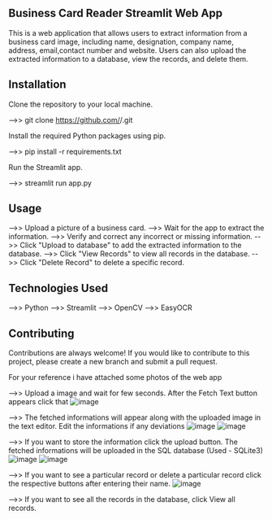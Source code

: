 ## Business Card Reader Streamlit Web App

This is a web application that allows users to extract information from a business card image, including name, designation, company name, address, email,contact number
and website.
Users can also upload the extracted information to a database, view the records, and delete them.

## Installation
Clone the repository to your local machine.

-->> git clone https://github.com/<username>/<repository>.git

Install the required Python packages using pip.

-->> pip install -r requirements.txt

Run the Streamlit app.

-->> streamlit run app.py

## Usage

-->> Upload a picture of a business card.
-->> Wait for the app to extract the information.
-->> Verify and correct any incorrect or missing information.
-->> Click "Upload to database" to add the extracted information to the database.
-->> Click "View Records" to view all records in the database.
-->> Click "Delete Record" to delete a specific record.

## Technologies Used

-->> Python
-->> Streamlit
-->> OpenCV
-->> EasyOCR

## Contributing
Contributions are always welcome! If you would like to contribute to this project, please create a new branch and submit a pull request.

For your reference i have attached some photos of the web app

-->> Upload a image and wait for few seconds. After the Fetch Text button appears click that
![image](https://user-images.githubusercontent.com/119114780/223506095-607a9858-4ba5-40a8-92c8-714e88f9768c.png)

-->> The fetched informations will appear along with the uploaded image in the text editor. Edit the informations if any deviations
![image](https://user-images.githubusercontent.com/119114780/223506307-6200d28c-ae17-4083-8573-7f7d4b360183.png)
![image](https://user-images.githubusercontent.com/119114780/223506503-cad532e5-93b3-4062-b762-caca1a4d5882.png)

-->> If you want to store the information click the upload button. The fetched informations will be uploaded in the SQL database (Used - SQLite3)
![image](https://user-images.githubusercontent.com/119114780/223506767-75bc64d3-84ad-40e1-afca-90a946cb8866.png)
![image](https://user-images.githubusercontent.com/119114780/223507865-7f4d7edb-effb-4043-8adf-c560ccea2f20.png)


-->> If you want to see a particular record or delete a particular record click the respective buttons after entering their name.
![image](https://user-images.githubusercontent.com/119114780/223507852-4f5d9217-ae94-41ed-ae46-94f1f9f5a3df.png)


-->> If you want to see all the records in the database, click View all records.




